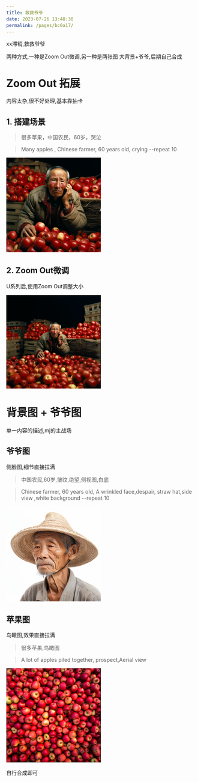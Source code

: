 ```yaml
---
title: 救救爷爷
date: 2023-07-26 13:48:30
permalink: /pages/bc0a17/
---
```


xx滞销,救救爷爷


两种方式,一种是Zoom Out微调,另一种是两张图 大背景+爷爷,后期自己合成

# Zoom Out 拓展
内容太杂,很不好处理,基本靠抽卡

## 1. 搭建场景

> 很多苹果，中国农民，60岁，哭泣

> Many apples , Chinese farmer, 60 years old, crying --repeat 10

<img decoding="async" src="./assets/6.png" width="50%">

## 2. Zoom Out微调
U系列后,使用Zoom Out调整大小

<img decoding="async" src="./assets/7.png" width="50%">


# 背景图 + 爷爷图

单一内容的描述,mj的主战场

## 爷爷图
侧脸图,细节直接拉满

> 中国农民,60岁,皱纹,绝望,侧视图,白底

> Chinese farmer, 60 years old, A wrinkled face,despair, straw hat,side view ,white background --repeat 10

<img decoding="async" src="./assets/8.png" width="50%">

## 苹果图
鸟瞰图,效果直接拉满

> 很多苹果,鸟瞰图

> A lot of apples piled together, prospect,Aerial view

<img decoding="async" src="./assets/9.png" width="50%">

自行合成即可